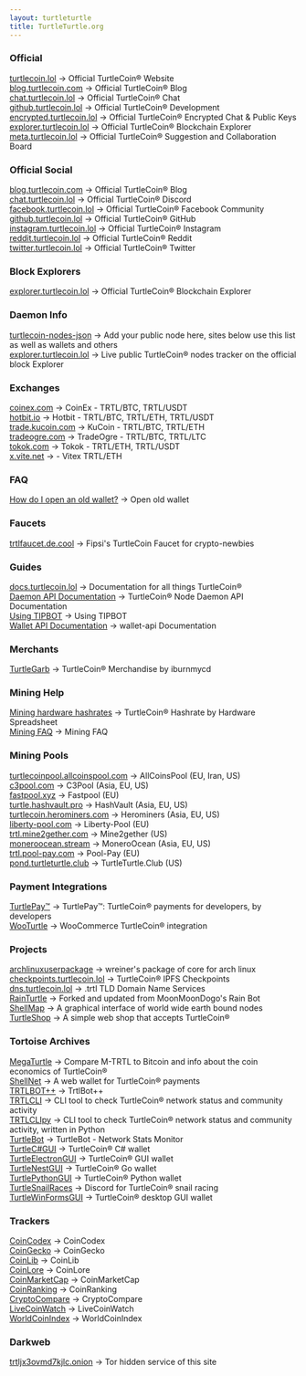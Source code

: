 ```yaml
---
layout: turtleturtle
title: TurtleTurtle.org
---
```

### Official
[turtlecoin.lol](http://turtlecoin.lol) → Official TurtleCoin® Website  
[blog.turtlecoin.com](https://blog.turtlecoin.com) → Official TurtleCoin® Blog  
[chat.turtlecoin.lol](https://chat.turtlecoin.lol) → Official TurtleCoin® Chat  
[github.turtlecoin.lol](https://github.com/turtlecoin) → Official TurtleCoin® Development  
[encrypted.turtlecoin.lol](https://keybase.io/turtlecoin) → Official TurtleCoin® Encrypted Chat & Public Keys  
[explorer.turtlecoin.lol](https://explorer.turtlecoin.lol) → Official TurtleCoin® Blockchain Explorer  
[meta.turtlecoin.lol](https://github.com/turtlecoin/meta) → Official TurtleCoin® Suggestion and Collaboration Board  


### Official Social
[blog.turtlecoin.com](https://blog.turtlecoin.com) → Official TurtleCoin® Blog  
[chat.turtlecoin.lol](http://chat.turtlecoin.lol) → Official TurtleCoin® Discord  
[facebook.turtlecoin.lol](https://www.facebook.com/trtlcoin/) → Official TurtleCoin® Facebook Community  
[github.turtlecoin.lol](https://github.com/turtlecoin) → Official TurtleCoin® GitHub  
[instagram.turtlecoin.lol](https://www.instagram.com/_turtlecoin/) → Official TurtleCoin® Instagram  
[reddit.turtlecoin.lol](https://trtl.reddit.com) → Official TurtleCoin® Reddit  
[twitter.turtlecoin.lol](https://twitter.com/_turtlecoin) → Official TurtleCoin® Twitter  


### Block Explorers
[explorer.turtlecoin.lol](https://explorer.turtlecoin.lol) → Official TurtleCoin® Blockchain Explorer  


### Daemon Info
[turtlecoin-nodes-json](https://github.com/turtlecoin/turtlecoin-nodes-json) → Add your public node here, sites below use this list as well as wallets and others  
[explorer.turtlecoin.lol](https://explorer.turtlecoin.lol/nodes.html) → Live public TurtleCoin® nodes tracker on the official block Explorer   


### Exchanges
[coinex.com](https://www.coinex.com/exchange/trtl-usdt) → CoinEx - TRTL/BTC, TRTL/USDT  
[hotbit.io](https://www.hotbit.io/exchange?symbol=TRTL_USDT) → Hotbit - TRTL/BTC, TRTL/ETH, TRTL/USDT  
[trade.kucoin.com](https://trade.kucoin.com/TRTL-BTC) → KuCoin - TRTL/BTC, TRTL/ETH  
[tradeogre.com](https://tradeogre.com) → TradeOgre - TRTL/BTC, TRTL/LTC  
[tokok.com](https://www.tokok.com/market?symbol=TRTL_USDT) → Tokok - TRTL/ETH, TRTL/USDT  
[x.vite.net](https://x.vite.net/trade?symbol=TRTL-000_ETH-000) → - Vitex TRTL/ETH  


### FAQ
[How do I open an old wallet?](https://medium.com/@turtleturtle.club/opening-an-old-turtlecoin-wallet-f81f4cc68b66) → Open old wallet 


### Faucets
[trtlfaucet.de.cool](https://trtlfaucet.de.cool) → Fipsi's TurtleCoin Faucet for crypto-newbies  


### Guides
[docs.turtlecoin.lol](https://docs.turtlecoin.lol) → Documentation for all things TurtleCoin®  
[Daemon API Documentation](https://docs.turtlecoin.lol/developer/api/daemon-json-rpc-api) → TurtleCoin® Node Daemon API Documentation  
[Using TIPBOT](https://docs.turtlecoin.lol/guides/using-tipbot) → Using TIPBOT  
[Wallet API Documentation](https://turtlecoin.github.io/wallet-api-docs/) →  wallet-api Documentation  


### Merchants
[TurtleGarb](https://www.redbubble.com/people/iburnmycd/shop) → TurtleCoin® Merchandise by iburnmycd  


### Mining Help
[Mining hardware hashrates](https://docs.google.com/spreadsheets/d/1dQu_uQNywE3iO93Da5d8dR7QJk7swtTnavk9RSy47_0/edit?usp=sharing) → TurtleCoin® Hashrate by Hardware Spreadsheet  
[Mining FAQ](https://medium.com/@turtleturtle.club/turtlecoin-mining-faq-db04b138ab12) → Mining FAQ  


### Mining Pools
[turtlecoinpool.allcoinspool.com](http://turtlecoinpool.allcoinspool.com/) → AllCoinsPool (EU, Iran, US)  
[c3pool.com](https://c3pool.com/help?coin=TRTL) → C3Pool (Asia, EU, US)  
[fastpool.xyz](https://fastpool.xyz/trtl/) → Fastpool (EU)  
[turtle.hashvault.pro](https://turtle.hashvault.pro/en/) → HashVault (Asia, EU, US)  
[turtlecoin.herominers.com](https://turtlecoin.herominers.com) → Herominers (Asia, EU, US)  
[liberty-pool.com](https://liberty-pool.com/) → Liberty-Pool (EU)  
[trtl.mine2gether.com](http://trtl.mine2gether.com/) → Mine2gether (US)  
[moneroocean.stream](https://moneroocean.stream/) → MoneroOcean (Asia, EU, US)  
[trtl.pool-pay.com](https://trtl.pool-pay.com/) → Pool-Pay (EU)  
[pond.turtleturtle.club](https://pond.turtleturtle.club) → TurtleTurtle.Club (US)  


### Payment Integrations
[TurtlePay™](https://turtlepay.io) → TurtlePay™: TurtleCoin® payments for developers, by developers   
[WooTurtle](https://github.com/turtlecoin/woo-turtle) → WooCommerce TurtleCoin® integration  


### Projects
[archlinuxuserpackage](https://aur.archlinux.org/packages/turtlecoin-git/) → wreiner's package of core for arch linux  
[checkpoints.turtlecoin.lol](https://checkpoints.turtlecoin.lol) → TurtleCoin® IPFS Checkpoints  
[dns.turtlecoin.lol](http://dns.turtlecoin.lol) → .trtl TLD Domain Name Services  
[RainTurtle](https://github.com/turtleturtleclub/rain-turtle) → Forked and updated from MoonMoonDogo's Rain Bot  
[ShellMap](https://shellmap.mine2gether.com/) → A graphical interface of world wide earth bound nodes  
[TurtleShop](https://github.com/turtlecoin/turtleshop) → A simple web shop that accepts TurtleCoin®  


### Tortoise Archives
[MegaTurtle](https://megaturtle.lol/) → Compare M-TRTL to Bitcoin and info about the coin economics of TurtleCoin®  
[ShellNet](https://shellnet.pw) → A web wallet for TurtleCoin® payments  
[TRTLBOT++](https://github.com/krruzic/trtlbotplusplus) → TrtlBot++  
[TRTLCLI](https://github.com/turtlecoin/turtle-network-cli) → CLI tool to check TurtleCoin® network status and community activity  
[TRTLCLIpy](https://github.com/turtlecoin/turtlecoin-cli-py) → CLI tool to check TurtleCoin® network status and community activity, written in Python  
[TurtleBot](https://github.com/CaptainMeatloaf/TurtleBot) → TurtleBot - Network Stats Monitor  
[TurtleC#GUI](https://github.com/turtlecoin/turtle-wallet-csharp) → TurtleCoin® C# wallet  
[TurtleElectronGUI](https://github.com/turtlecoin/turtle-wallet-electron) → TurtleCoin® GUI wallet  
[TurtleNestGUI](https://github.com/turtlecoin/turtle-wallet-go) → TurtleCoin® Go wallet  
[TurtlePythonGUI](https://github.com/turtlecoin/turtle-wallet-python) →  TurtleCoin® Python wallet  
[TurtleSnailRaces](https://discord.gg/xUyS7Xm) → Discord for TurtleCoin® snail racing  
[TurtleWinFormsGUI](https://github.com/turtlecoin/turtle-wallet-winforms) → TurtleCoin® desktop GUI wallet  


### Trackers
[CoinCodex](https://coincodex.com/crypto/turtlecoin/) → CoinCodex  
[CoinGecko](https://www.coingecko.com/en/coins/turtlecoin) → CoinGecko  
[CoinLib](https://coinlib.io/coin/TRTL/TurtleCoin) → CoinLib  
[CoinLore](https://www.coinlore.com/coin/turtlecoin) → CoinLore   
[CoinMarketCap](https://coinmarketcap.com/currencies/turtlecoin/) → CoinMarketCap  
[CoinRanking](https://coinranking.com/coin/turtlecoin-trtl) → CoinRanking   
[CryptoCompare](https://www.cryptocompare.com/coins/trtl/overview/BTC) → CryptoCompare  
[LiveCoinWatch](https://www.livecoinwatch.com/price/TurtleCoin-TRTL) → LiveCoinWatch  
[WorldCoinIndex](https://www.worldcoinindex.com/coin/turtlecoin) → WorldCoinIndex  


### Darkweb
[trtljx3ovmd7kjlc.onion](http://trtljx3ovmd7kjlc.onion/) → Tor hidden service of this site  
